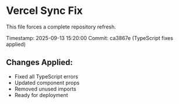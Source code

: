 # Vercel Sync Fix

This file forces a complete repository refresh.

Timestamp: 2025-09-13 15:20:00
Commit: ca3867e (TypeScript fixes applied)

## Changes Applied:
- Fixed all TypeScript errors
- Updated component props
- Removed unused imports
- Ready for deployment